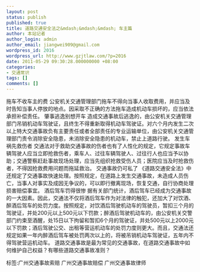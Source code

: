 ```yaml
---
layout: post
status: publish
published: true
title: 道路交通安全法之&mdash;&mdash;&mdash; 车主篇
author: 本站记者
author_login: admin
author_email: jiangwei909@gmail.com
wordpress_id: 2016
wordpress_url: http://www.gzjtlaw.com/?p=2016
date: 2011-05-29 09:30:28.000000000 +08:00
categories:
- 交通常识
tags: []
comments: []
---
```

  拖车不收车主的费 公安机关交通管理部门拖车不得向当事人收取费用，并应当及时告知当事人停放的地点。因采取不正确的方法拖车造成机动车损坏的，应当依法承担补偿责任。 肇事逃逸别想开车 造成交通事故后逃逸的，由公安机关交通管理部门吊销机动车驾驶证，且终生不得重新取得机动车驾驶证。对六个月内发生二次以上特大交通事故负有主要责任或者全部责任的专业运输单位，由公安机关交通管理部门责令消除安全隐患，未消除安全隐患的机动车，禁止上道路行驶。 发生车祸先救伤者 交通法对于救助交通事故的伤者也有了人性化的规定，它规定事故车辆驾驶人应当立即抢救伤者，乘车人、过往车辆驾驶人、过往行人也应当予以协助；交通警察赶赴事故现场处理，应当先组织抢救受伤人员；医院应当及时抢救伤者，不得因抢救费用问题而拖延救治。 交通事故仍可私了 《道路交通安全法》中还规定了交通事故快速处理。按照规定，在道路上发生交通事故，未造成人员伤亡，当事人对事实及成因无争议的，可以即行撤离现场，恢复交通，自行协商处理损害赔偿事宜。 酒后驾车罚得很惨 据有关部门统计，酒后驾车已经成为交通事故的一大因素。因此，交通法不仅将酒后驾车作为对法律的触犯，还加大了对饮酒、醉酒后驾车的处罚力度。按照规定，对饮酒后驾驶机动车的驾驶员，暂扣三个月的驾驶证，并处200元以上500元以下罚款；醉酒后驾驶机动车的，由公安机关交警部门约束至酒醒，处15日以下拘留和暂扣6个月的驾驶证，并处500元以上2000元以下罚款；酒后驾驶公交、出租等营运机动车的处罚力度则更大。而且，交通法还规定如果一年内醉酒后驾车被处罚两次以上的，将被吊销机动车驾驶证，五年内不得驾驶营运机动车。   道路交通事故是最为常见的交通事故，在道路交通事故中如何维护自己权益？有哪些道路交通事故准则？标签:广州交通事故索赔 广州交通事故赔偿 广州交通事故律师

